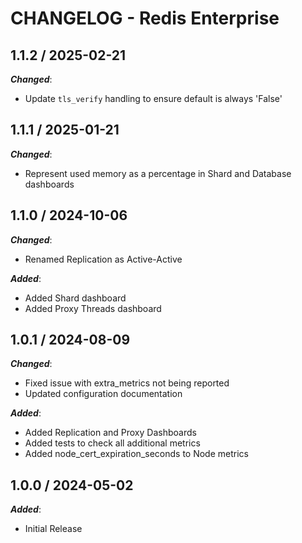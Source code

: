 # CHANGELOG - Redis Enterprise

## 1.1.2 / 2025-02-21

***Changed***:

* Update `tls_verify` handling to ensure default is always 'False'

## 1.1.1 / 2025-01-21

***Changed***:

* Represent used memory as a percentage in Shard and Database dashboards

## 1.1.0 / 2024-10-06

***Changed***:

* Renamed Replication as Active-Active

***Added***:

* Added Shard dashboard
* Added Proxy Threads dashboard

## 1.0.1 / 2024-08-09

***Changed***:

* Fixed issue with extra_metrics not being reported
* Updated configuration documentation

***Added***:

* Added Replication and Proxy Dashboards
* Added tests to check all additional metrics
* Added node_cert_expiration_seconds to Node metrics

## 1.0.0 / 2024-05-02

***Added***:

* Initial Release

